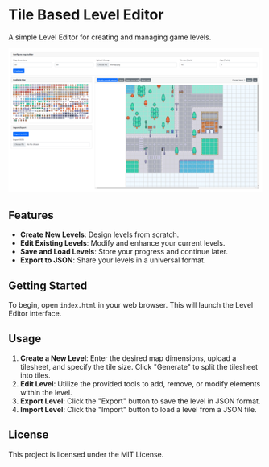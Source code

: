 # Tile Based Level Editor

A simple Level Editor for creating and managing game levels.

![Level Editor Screenshot](interface.png)

## Features

- **Create New Levels**: Design levels from scratch.
- **Edit Existing Levels**: Modify and enhance your current levels.
- **Save and Load Levels**: Store your progress and continue later.
- **Export to JSON**: Share your levels in a universal format.

## Getting Started

To begin, open `index.html` in your web browser. This will launch the Level Editor interface.

## Usage

1. **Create a New Level**: Enter the desired map dimensions, upload a tilesheet, and specify the tile size. Click "Generate" to split the tilesheet into tiles.
2. **Edit Level**: Utilize the provided tools to add, remove, or modify elements within the level.
3. **Export Level**: Click the "Export" button to save the level in JSON format.
4. **Import Level**: Click the "Import" button to load a level from a JSON file.

## License

This project is licensed under the MIT License.

